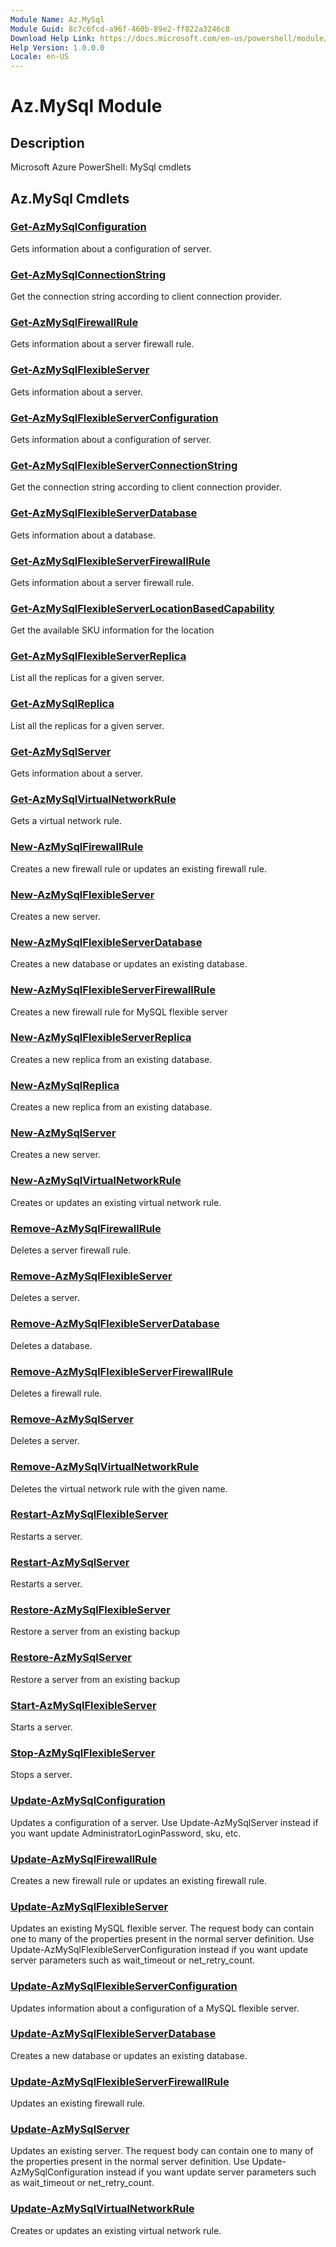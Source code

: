 ```yaml
---
Module Name: Az.MySql
Module Guid: 8c7c6fcd-a96f-460b-89e2-ff822a3246c8
Download Help Link: https://docs.microsoft.com/en-us/powershell/module/az.mysql
Help Version: 1.0.0.0
Locale: en-US
---
```


# Az.MySql Module
## Description
Microsoft Azure PowerShell: MySql cmdlets

## Az.MySql Cmdlets
### [Get-AzMySqlConfiguration](Get-AzMySqlConfiguration.md)
Gets information about a configuration of server.

### [Get-AzMySqlConnectionString](Get-AzMySqlConnectionString.md)
Get the connection string according to client connection provider.

### [Get-AzMySqlFirewallRule](Get-AzMySqlFirewallRule.md)
Gets information about a server firewall rule.

### [Get-AzMySqlFlexibleServer](Get-AzMySqlFlexibleServer.md)
Gets information about a server.

### [Get-AzMySqlFlexibleServerConfiguration](Get-AzMySqlFlexibleServerConfiguration.md)
Gets information about a configuration of server.

### [Get-AzMySqlFlexibleServerConnectionString](Get-AzMySqlFlexibleServerConnectionString.md)
Get the connection string according to client connection provider.

### [Get-AzMySqlFlexibleServerDatabase](Get-AzMySqlFlexibleServerDatabase.md)
Gets information about a database.

### [Get-AzMySqlFlexibleServerFirewallRule](Get-AzMySqlFlexibleServerFirewallRule.md)
Gets information about a server firewall rule.

### [Get-AzMySqlFlexibleServerLocationBasedCapability](Get-AzMySqlFlexibleServerLocationBasedCapability.md)
Get the available SKU information for the location

### [Get-AzMySqlFlexibleServerReplica](Get-AzMySqlFlexibleServerReplica.md)
List all the replicas for a given server.

### [Get-AzMySqlReplica](Get-AzMySqlReplica.md)
List all the replicas for a given server.

### [Get-AzMySqlServer](Get-AzMySqlServer.md)
Gets information about a server.

### [Get-AzMySqlVirtualNetworkRule](Get-AzMySqlVirtualNetworkRule.md)
Gets a virtual network rule.

### [New-AzMySqlFirewallRule](New-AzMySqlFirewallRule.md)
Creates a new firewall rule or updates an existing firewall rule.

### [New-AzMySqlFlexibleServer](New-AzMySqlFlexibleServer.md)
Creates a new server.

### [New-AzMySqlFlexibleServerDatabase](New-AzMySqlFlexibleServerDatabase.md)
Creates a new database or updates an existing database.

### [New-AzMySqlFlexibleServerFirewallRule](New-AzMySqlFlexibleServerFirewallRule.md)
Creates a new firewall rule for MySQL flexible server

### [New-AzMySqlFlexibleServerReplica](New-AzMySqlFlexibleServerReplica.md)
Creates a new replica from an existing database.

### [New-AzMySqlReplica](New-AzMySqlReplica.md)
Creates a new replica from an existing database.

### [New-AzMySqlServer](New-AzMySqlServer.md)
Creates a new server.

### [New-AzMySqlVirtualNetworkRule](New-AzMySqlVirtualNetworkRule.md)
Creates or updates an existing virtual network rule.

### [Remove-AzMySqlFirewallRule](Remove-AzMySqlFirewallRule.md)
Deletes a server firewall rule.

### [Remove-AzMySqlFlexibleServer](Remove-AzMySqlFlexibleServer.md)
Deletes a server.

### [Remove-AzMySqlFlexibleServerDatabase](Remove-AzMySqlFlexibleServerDatabase.md)
Deletes a database.

### [Remove-AzMySqlFlexibleServerFirewallRule](Remove-AzMySqlFlexibleServerFirewallRule.md)
Deletes a firewall rule.

### [Remove-AzMySqlServer](Remove-AzMySqlServer.md)
Deletes a server.

### [Remove-AzMySqlVirtualNetworkRule](Remove-AzMySqlVirtualNetworkRule.md)
Deletes the virtual network rule with the given name.

### [Restart-AzMySqlFlexibleServer](Restart-AzMySqlFlexibleServer.md)
Restarts a server.

### [Restart-AzMySqlServer](Restart-AzMySqlServer.md)
Restarts a server.

### [Restore-AzMySqlFlexibleServer](Restore-AzMySqlFlexibleServer.md)
Restore a server from an existing backup

### [Restore-AzMySqlServer](Restore-AzMySqlServer.md)
Restore a server from an existing backup

### [Start-AzMySqlFlexibleServer](Start-AzMySqlFlexibleServer.md)
Starts a server.

### [Stop-AzMySqlFlexibleServer](Stop-AzMySqlFlexibleServer.md)
Stops a server.

### [Update-AzMySqlConfiguration](Update-AzMySqlConfiguration.md)
Updates a configuration of a server.
Use Update-AzMySqlServer instead if you want update AdministratorLoginPassword, sku, etc.

### [Update-AzMySqlFirewallRule](Update-AzMySqlFirewallRule.md)
Creates a new firewall rule or updates an existing firewall rule.

### [Update-AzMySqlFlexibleServer](Update-AzMySqlFlexibleServer.md)
Updates an existing MySQL flexible server.
The request body can contain one to many of the properties present in the normal server definition.
Use Update-AzMySqlFlexibleServerConfiguration instead if you want update server parameters such as wait_timeout or net_retry_count.

### [Update-AzMySqlFlexibleServerConfiguration](Update-AzMySqlFlexibleServerConfiguration.md)
Updates information about a configuration of a MySQL flexible server.

### [Update-AzMySqlFlexibleServerDatabase](Update-AzMySqlFlexibleServerDatabase.md)
Creates a new database or updates an existing database.

### [Update-AzMySqlFlexibleServerFirewallRule](Update-AzMySqlFlexibleServerFirewallRule.md)
Updates an existing firewall rule.

### [Update-AzMySqlServer](Update-AzMySqlServer.md)
Updates an existing server.
The request body can contain one to many of the properties present in the normal server definition.
Use Update-AzMySqlConfiguration instead if you want update server parameters such as wait_timeout or net_retry_count.

### [Update-AzMySqlVirtualNetworkRule](Update-AzMySqlVirtualNetworkRule.md)
Creates or updates an existing virtual network rule.

